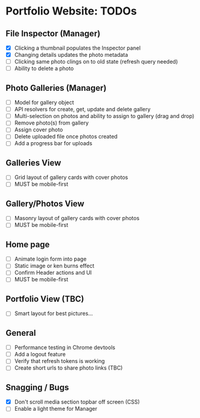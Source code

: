 # Portfolio Website: TODOs

## File Inspector (Manager)
* [x] Clicking a thumbnail populates the Inspector panel
* [x] Changing details updates the photo metadata
* [ ] Clicking same photo clings on to old state (refresh query needed)
* [ ] Ability to delete a photo

## Photo Galleries (Manager)
* [ ] Model for gallery object
* [ ] API resolvers for create, get, update and delete gallery
* [ ] Multi-selection on photos and ability to assign to gallery (drag and drop)
* [ ] Remove photo(s) from gallery
* [ ] Assign cover photo
* [ ] Delete uploaded file once photos created
* [ ] Add a progress bar for uploads

## Galleries View
* [ ] Grid layout of gallery cards with cover photos
* [ ] MUST be mobile-first

## Gallery/Photos View
* [ ] Masonry layout of gallery cards with cover photos
* [ ] MUST be mobile-first

## Home page
* [ ] Animate login form into page
* [ ] Static image or ken burns effect
* [ ] Confirm Header actions and UI
* [ ] MUST be mobile-first

## Portfolio View (TBC)
* [ ] Smart layout for best pictures...

## General
* [ ] Performance testing in Chrome devtools
* [ ] Add a logout feature
* [ ] Verify that refresh tokens is working
* [ ] Create short urls to share photo links (TBC)

## Snagging / Bugs
* [x] Don't scroll media section topbar off screen (CSS)
* [ ] Enable a light theme for Manager
